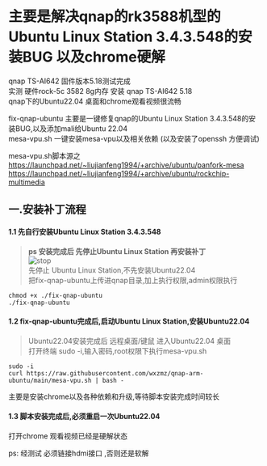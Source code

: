 # 主要是解决qnap的rk3588机型的Ubuntu Linux Station 3.4.3.548的安装BUG 以及chrome硬解
qnap TS-AI642 固件版本5.18测试完成   
实测 硬件rock-5c 3582 8g内存 安装 qnap TS-AI642 5.18  
qnap下的Ubuntu22.04 桌面和chrome观看视频很流畅  

fix-qnap-ubuntu 主要是一键修复qnap的Ubuntu Linux Station 3.4.3.548的安装BUG,以及添加mali给Ubuntu 22.04  
mesa-vpu.sh    一键安装mesa-vpu以及相关依赖 (以及安装了openssh 方便调试)  

mesa-vpu.sh脚本源之  
https://launchpad.net/~liujianfeng1994/+archive/ubuntu/panfork-mesa  
https://launchpad.net/~liujianfeng1994/+archive/ubuntu/rockchip-multimedia

## 一.安装补丁流程
####  1.1 先自行安装Ubuntu Linux Station 3.4.3.548  
>**ps 安装完成后 先停止Ubuntu Linux Station 再安装补丁**   
![stop](https://github.com/wxzmz/qnap-arm-ubuntu/blob/main/jpeg/stop.jpg)  
 先停止 Ubuntu Linux Station,不先安装Ubuntu22.04   
 把fix-qnap-ubuntu上传进qnap目录,加上执行权限,admin权限执行

```Shell 
chmod +x ./fix-qnap-ubuntu  
./fix-qnap-ubuntu
```
>
  
#### 1.2 fix-qnap-ubuntu完成后,启动Ubuntu Linux Station,安装Ubuntu22.04  
>Ubuntu22.04安装完成后 远程桌面/键鼠 进入Ubuntu22.04 桌面  
打开终端 sudo -i,输入密码,root权限下执行mesa-vpu.sh  
>
```Shell 
sudo -i  
curl https://raw.githubusercontent.com/wxzmz/qnap-arm-ubuntu/main/mesa-vpu.sh | bash -  
```
  
主要是安装chrome以及各种依赖和升级,等待脚本安装完成时间较长    

#### 1.3 脚本安装完成后,必须重启一次Ubuntu22.04
打开chrome 观看视频已经是硬解状态

ps: 经测试 必须链接hdmi接口 ,否则还是软解



